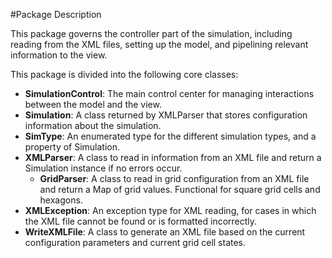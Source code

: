 #Package Description

This package governs the controller part of the simulation, including reading from the XML files,
setting up the model, and pipelining relevant information to the view.

This package is divided into the following core classes:
 
 * **SimulationControl**: The main control center for managing interactions between the model and the view.
 * **Simulation**: A class returned by XMLParser that stores configuration information about the simulation.
 * **SimType**: An enumerated type for the different simulation types, and a property of Simulation.
 * **XMLParser**: A class to read in information from an XML file and return a Simulation instance if no errors occur.
    * **GridParser**: A class to read in grid configuration from an XML file and return a Map of grid values. Functional for square grid cells and hexagons.
 * **XMLException**: An exception type for XML reading, for cases in which the XML file cannot be found or is formatted incorrectly.
 * **WriteXMLFile**: A class to generate an XML file based on the current configuration parameters and current grid cell states. 